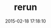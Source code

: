 ---
layout: post
title:  "rerun"
repo:   "alexch/rerun"
date:   2015-02-18 17:18:10
gemurl: http://github.com/alexch/rerun/
---